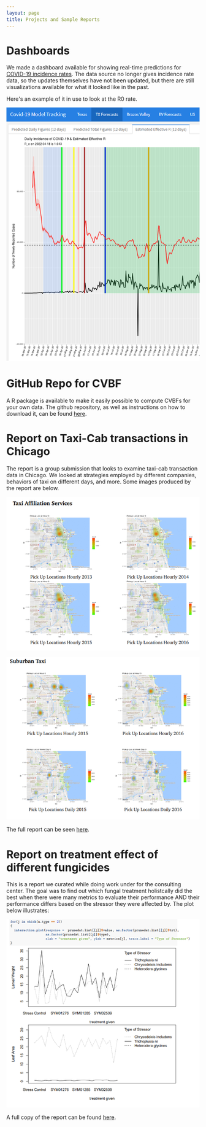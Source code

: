```yaml
---
layout: page
title: Projects and Sample Reports
---
```


# Dashboards

We made a dashboard available for showing real-time predictions for [COVID-19 incidence rates](https://covid19-modeltrac.shinyapps.io/TX-BV-ModelTrac/). The data source no longer gives incidence rate data, so the updates themselves have not been updated, but there are still visualizations available for what it looked like in the past. 

Here's an example of it in use to look at the R0 rate.

![image](assets/img/Dashboard_R0_preview.png)

# GitHub Repo for CVBF

A R package is available to make it easily possible to compute CVBFs for your own data. The github repository, as well as instructions on how to download it, can be found [here](https://github.com/naveedmerchant/BayesScreening).

# Report on Taxi-Cab transactions in Chicago 

The report is a group submission that looks to examine taxi-cab transaction data in Chicago. We looked at strategies employed by different companies, behaviors of taxi on different days, and more. Some images produced by the report are below.

![image](assets/img/taxi_affiliation_services_ex.png)

![image](assets/img/suburban_tax_ex.png)

The full report can be seen [here](https://drive.google.com/file/d/15khGImJMCg39mtY4rD0FICWweMz07zx7/view?usp=share_link).

# Report on treatment effect of different fungicides

This is a report we curated while doing work under for the consulting center. The goal was to find out which fungal treatment holistcally did the best when there were many metrics to evaluate their performance AND their performance differs based on the stressor they were affected by. The plot below illustrates:

![image](assets/img/metric_stressor_effect_ex.png)

A full copy of the report can be found [here]().

